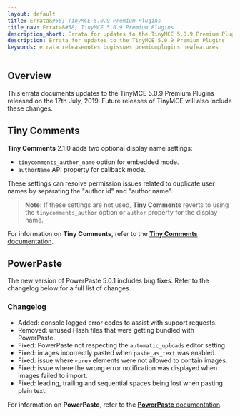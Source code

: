 ```yaml
---
layout: default
title: Errata&#58; TinyMCE 5.0.9 Premium Plugins
title_nav: Errata&#58; TinyMCE 5.0.9 Premium Plugins
description_short: Errata for updates to the TinyMCE 5.0.9 Premium Plugins
description: Errata for updates to the TinyMCE 5.0.9 Premium Plugins
keywords: errata releasenotes bugissues premiumplugins newfeatures
---
```


## Overview

This errata documents updates to the TinyMCE 5.0.9 Premium Plugins released on the 17th July, 2019. Future releases of TinyMCE will also include these changes.

## Tiny Comments

**Tiny Comments** 2.1.0 adds two optional display name settings:

* `tinycomments_author_name` option for embedded mode.
* `authorName` API property for callback mode.

These settings can resolve permission issues related to duplicate user names by separating the "author id" and "author name".

> **Note:** If these settings are not used, **Tiny Comments** reverts to using the `tinycomments_author` option or `author` property for the display name.

For information on **Tiny Comments**, refer to the [**Tiny Comments** documentation]({{site.baseurl}}/plugins/comments/).

## PowerPaste

The new version of PowerPaste 5.0.1 includes bug fixes. Refer to the changelog below for a full list of changes.

### Changelog

* Added: console logged error codes to assist with support requests.
* Removed: unused Flash files that were getting bundled with PowerPaste.
* Fixed: PowerPaste not respecting the `automatic_uploads` editor setting.
* Fixed: images incorrectly pasted when `paste_as_text` was enabled.
* Fixed: issue where `<pre>` elements were not allowed to contain images.
* Fixed: issue where the wrong error notification was displayed when images failed to import.
* Fixed: leading, trailing and sequential spaces being lost when pasting plain text.

For information on **PowerPaste**, refer to the [**PowerPaste** documentation]({{site.baseurl}}/plugins/powerpaste/).